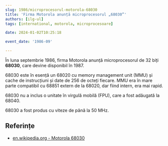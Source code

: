 ```yaml
---
slug: 1986/microprocesorul-motorola-68030
title: 'Firma Motorola anunță microprocesorul „68030”'
authors: [ilg-ul]
tags: [international, motorola, microprocesoare]

date: 2024-01-02T10:25:18

event_date: '1986-09'

---
```


În luna septembrie 1986, firma Motorola anunță microprocesorul
de 32 biți **68030**, care devine disponibil în 1987.

<!-- truncate -->

68030 este în esență un 68020 cu memory management unit (MMU) și cache de instrucțiuni și date de 256 de octeți fiecare. MMU era în mare parte compatibil cu 68851 extern de la 68020, dar fiind intern, era mai rapid.

68030 nu a inclus o unitate în virgulă mobilă (FPU), care a fost
adăugată la 68040.

68030 a fost produs cu viteze de până la 50 MHz.

## Referințe

- [en.wikipedia.org - Motorola 68030](https://en.wikipedia.org/wiki/Motorola_68030)
